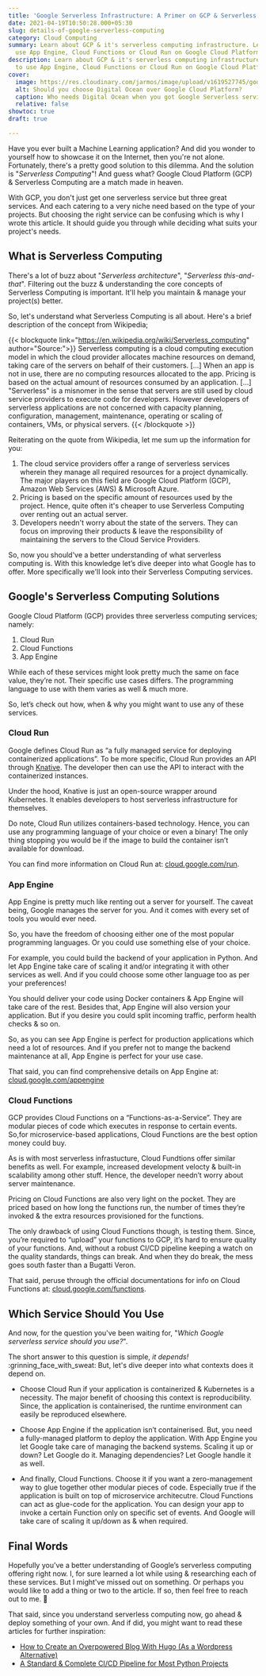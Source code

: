 ```yaml
---
title: 'Google Serverless Infrastructure: A Primer on GCP & Serverless Computing'
date: 2021-04-19T10:50:28.000+05:30
slug: details-of-google-serverless-computing
category: Cloud Computing
summary: Learn about GCP & it's serverless computing infrastructure. Learn when to
  use App Engine, Cloud Functions or Cloud Run on Google Cloud Platform.
description: Learn about GCP & it's serverless computing infrastructure. Learn when
  to use App Engine, Cloud Functions or Cloud Run on Google Cloud Platform.
cover:
  image: https://res.cloudinary.com/jarmos/image/upload/v1619527745/google-serverless-ftw_rn1gi4.jpg
  alt: Should you choose Digital Ocean over Google Cloud Platform?
  caption: Who needs Digital Ocean when you got Google Serverless services?
  relative: false
showtoc: true
draft: true

---
```

Have you ever built a Machine Learning application? And did you wonder to yourself how to showcase it on the Internet, then you're not alone. Fortunately, there's a pretty good solution to this dilemma. And the solution is "_Serverless Computing_"! And guess what? Google Cloud Platform (GCP) & Serverless Computing are a match made in heaven.

With GCP, you don't just get one serverless service but three great services. And each catering to a very niche need based on the type of your projects. But choosing the right service can be confusing which is why I wrote this article. It should guide you through while deciding what suits your project's needs.

## What is Serverless Computing

There's a lot of buzz about "_Serverless architecture_", "_Serverless this-and-that_". Filtering out the buzz & understanding the core concepts of Serverless Computing is important. It'll help you maintain & manage your project(s) better.

So, let's understand what Serverless Computing is all about. Here's a brief description of the concept from Wikipedia;

{{< blockquote link="https://en.wikipedia.org/wiki/Serverless_computing" author="Source:">}}
  Serverless computing is a cloud computing execution model in which the cloud provider allocates machine resources on demand, taking care of the servers on behalf of their customers. [...] When an app is not in use, there are no computing resources allocated to the app. Pricing is based on the actual amount of resources consumed by an application. [...] "Serverless" is a misnomer in the sense that servers are still used by cloud service providers to execute code for developers. However developers of serverless applications are not concerned with capacity planning, configuration, management, maintenance, operating or scaling of containers, VMs, or physical servers.
{{< /blockquote >}}

Reiterating on the quote from Wikipedia, let me sum up the information for you:

1. The cloud service providers offer a range of serverless services wherein they manage all required resources for a project dynamically. The major players on this field are Google Cloud Platform (GCP), Amazon Web Services (AWS) & Microsoft Azure.
2. Pricing is based on the specific amount of resources used by the project. Hence, quite often it's cheaper to use Serverless Computing over renting out an actual server.
3. Developers needn't worry about the state of the servers. They can focus on improving their products & leave the responsibility of maintaining the servers to the Cloud Service Providers.

So, now you should've a better understanding of what serverless computing is. With this knowledge let’s dive deeper into what Google has to offer. More specifically we'll look into their Serverless Computing services.

## Google's Serverless Computing Solutions

Google Cloud Platform (GCP) provides three serverless computing services; namely:

1. Cloud Run
2. Cloud Functions
3. App Engine

While each of these services might look pretty much the same on face value, they’re not. Their specific use cases differs. The programming language to use with them varies as well & much more.

So, let’s check out how, when & why you might want to use any of these services.

### Cloud Run

Google defines Cloud Run as “a fully managed service for deploying containerized applications”. To be more specific, Cloud Run provides an API through [Knative](https://knative.dev/). The developer then can use the API to interact with the containerized instances.

Under the hood, Knative is just an open-source wrapper around Kubernetes. It enables developers to host serverless infrastructure for themselves.

Do note, Cloud Run utilizes containers-based technology. Hence, you can use any programming language of your choice or even a binary! The only thing stopping you would be if the image to build the container isn’t available for download.

You can find more information on Cloud Run at: [cloud.google.com/run](https://cloud.google.com/run).

### App Engine

App Engine is pretty much like renting out a server for yourself. The caveat being, Google manages the server for you. And it comes with every set of tools you would ever need.

So, you have the freedom of choosing either one of the most popular programming languages. Or you could use something else of your choice.

For example, you could build the backend of your application in Python. And let App Engine take care of scaling it and/or integrating it with other services as well. And if you could choose some other language too as per your preferences!

You should deliver your code using Docker containers & App Engine will take care of the rest. Besides that, App Engine will also version your application. But if you desire you could split incoming traffic, perform health checks & so on.

So, as you can see App Engine is perfect for production applications which need a lot of resources. And if you prefer not to mange the backend maintenance at all, App Engine is perfect for your use case.

That said, you can find comprehensive details on App Engine at: [cloud.google.com/appengine](https://cloud.google.com/appengine)

### Cloud Functions

GCP provides Cloud Functions on a “Functions-as-a-Service”. They are modular pieces of code which executes in response to certain events. So,for microservice-based applications, Cloud Functions are the best option money could buy.

As is with most serverless infrastucture, Cloud Fundtions offer similar benefits as well. For example, increased development velocty & built-in scalability among other stuff. Hence, the developer needn’t worry about server maintenance.

Pricing on Cloud Functions are also very light on the pocket. They are priced based on how long the functions run, the number of times they’re invoked & the extra resources provisioned for the functions.

The only drawback of using Cloud Functions though, is testing them. Since, you’re required to “upload” your functions to GCP, it’s hard to ensure quality of your functions. And, without a robust CI/CD pipeline keeping a watch on the quality standards, things can break. And when they do break, the mess goes south faster than a Bugatti Veron.

That said, peruse through the official documentations for info on Cloud Functions at: [cloud.google.com/functions](https://cloud.google.com/functions).

## Which Service Should You Use

And now, for the question you've been waiting for, "_Which Google serverless service should you use?_".

The short answer to this question is simple, _it depends!_ :grinning_face_with_sweat: But, let's dive deeper into what contexts does it depend on.

- Choose Cloud Run if your application is containerized & Kubernetes is a necessity. The major benefit of choosing this context is reproducibility. Since, the application is containerised, the runtime environment can easily be reproduced elsewhere.

- Choose App Engine if the application isn’t containerised. But, you need a fully-managed platform to deploy the application. With App Engine you let Google take care of managing the backend systems. Scaling it up or down? Let Google do it. Managing dependencies? Let Google handle it as well.

- And finally, Cloud Functions. Choose it if you want a zero-management way to glue together other modular pieces of code. Especially true if the application is built on top of microservice architecutre. Cloud Functions can act as glue-code for the application. You can design your app to invoke a certain Function only on specific set of events. And Google will take care of scaling it up/down as & when required.

## Final Words

Hopefully you’ve a better understanding of Google’s serverless computing offering right now. I, for sure learned a lot while using & researching each of these services. But I might've missed out on something. Or perhaps you would like to add a thing or two to the article. If so, then feel free to reach out to me. 🤗

That said, since you understand serverless computing now, go ahead & deploy something of your own. And if did, you might want to read these articles for further inspiration:

- [How to Create an Overpowered Blog With Hugo (As a Wordpress Alternative)](./blogging-with-hugo-as-an-wordpress-alternative.md)
- [A Standard & Complete CI/CD Pipeline for Most Python Projects](./a-standard-ci-cd-pipeline-for-python-projects.md)